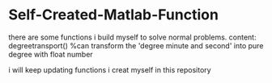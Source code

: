 # Self-Created-Matlab-Function
there are some functions i build myself to solve normal problems.
content:
degreetransport() %can transform the 'degree minute and second' into pure degree with float number

i will keep updating functions i creat myself in this repository
